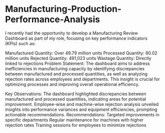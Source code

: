 # Manufacturing-Production-Performance-Analysis

I recently had the opportunity to develop a Manufacturing Review Dashboard as part of my role, focusing on key performance indicators (KPIs) such as:

Manufactured Quantity: Over 49.79 million units
Processed Quantity: 60.02 million units
Rejected Quantity: 491,023 units
Wastage Quantity: Directly linked to rejections
Problem Statement:
The dashboard aims to address inefficiencies in manufacturing capacity by identifying discrepancies between manufactured and processed quantities, as well as analyzing rejection rates across employees and departments. This insight is crucial for optimizing processes and improving overall operational efficiency.

Key Observations:
The dashboard highlighted discrepancies between manufactured and processed quantities, indicating areas for potential improvement.
Employee-wise and machine-wise rejection analysis unveiled insights into performance variances and equipment efficiencies, prompting actionable recommendations.
Recommendations:
Targeted improvements in specific departments
Regular maintenance for machines with higher rejection rates
Training sessions for employees to minimize rejections
